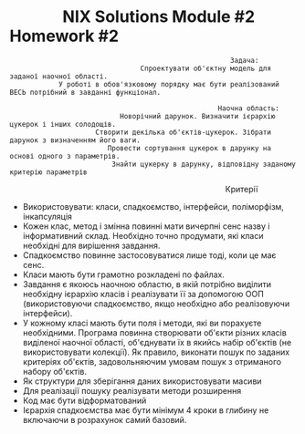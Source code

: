 # &nbsp;&nbsp;&nbsp;&nbsp;&nbsp;&nbsp;&nbsp;&nbsp;&nbsp;&nbsp;&nbsp;&nbsp;&nbsp;&nbsp;NIX Solutions Module #2 Homework #2

                                                          Задача:
                                    Спроектувати об'єктну модель для заданої наочної області.
                У роботі в обов'язковому порядку має бути реалізований ВЕСЬ потрібний в завданні функціонал.

                                                       Наочна область:
                               Новорічний дарунок. Визначити ієрархію цукерок і інших солодощів.
                         Створити декілька об'єктів-цукерок. Зібрати дарунок з визначенням його ваги.
                            Провести сортування цукерок в дарунку на основі одного з параметрів.
                             Знайти цукерку в дарунку, відповідну заданому критерію параметрів

&nbsp;&nbsp;&nbsp;&nbsp;&nbsp;&nbsp;&nbsp;&nbsp;&nbsp;&nbsp;&nbsp;&nbsp;&nbsp;&nbsp;&nbsp;&nbsp;&nbsp;&nbsp;&nbsp;&nbsp;&nbsp;&nbsp;&nbsp;&nbsp;&nbsp;&nbsp;&nbsp;&nbsp;&nbsp;&nbsp;&nbsp;&nbsp;&nbsp;&nbsp;&nbsp;&nbsp;&nbsp;&nbsp;&nbsp;&nbsp;&nbsp;&nbsp;&nbsp;&nbsp;&nbsp;&nbsp;&nbsp;&nbsp;&nbsp;&nbsp;&nbsp;&nbsp;&nbsp;&nbsp;&nbsp;&nbsp;&nbsp;&nbsp;&nbsp;&nbsp;&nbsp;&nbsp;&nbsp;&nbsp;&nbsp;&nbsp;&nbsp;&nbsp;&nbsp;&nbsp;&nbsp;&nbsp;&nbsp;&nbsp;&nbsp;&nbsp;&nbsp;&nbsp;&nbsp;&nbsp;&nbsp;&nbsp;&nbsp;&nbsp;&nbsp;&nbsp;&nbsp;&nbsp;&nbsp;&nbsp;&nbsp;&nbsp;&nbsp;&nbsp;&nbsp;&nbsp;Критерії
- Використовувати: класи, спадкоємство, інтерфейси, поліморфізм, інкапсуляція
- Кожен клас, метод і змінна повинні мати вичерпні сенс назву і інформативний склад.
    Необхідно точно продумати, які класи необхідні для вирішення завдання.
- Спадкоємство повинне застосовуватися лише тоді, коли це має сенс.
- Класи мають бути грамотно розкладені по файлах.
- Завдання є якоюсь наочною областю, в якій потрібно виділити необхідну ієрархію класів і
    реалізувати її за допомогою ООП (використовуючи спадкоємство, якщо необхідно або реалізовуючи інтерфейси).
- У кожному класі мають бути поля і методи, які ви порахуєте необхідними.
    Програма повинна створювати об'єкти різних класів виділеної наочної області, об'єднувати їх
        в якийсь набір об'єктів (не використовувати колекції). Як правило, виконати пошук по
            заданих критеріях об'єктів, задовольняючим умовам пошук з отриманого набору об'єктів.
- Як структури для зберігання даних використовувати масиви
- Для реалізації пошуку реалізувати методи розширення
- Код має бути відформатований
- Ієрархія спадкоємства має бути мінімум 4 кроки в глибину не включаючи в розрахунок самий базовий.
